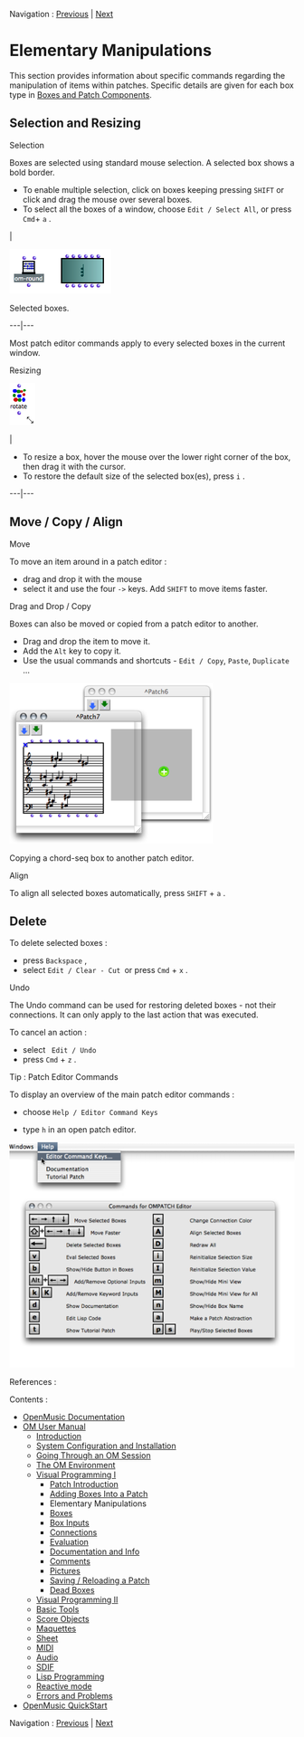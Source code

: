 
Navigation : [Previous](AddingBoxes "page précédente\(Adding Boxes
Into a Patch\)") | [Next](Boxes "Next\(Boxes\)")

# Elementary Manipulations

This section provides information about specific commands regarding the
manipulation of items within patches. Specific details are given for each box
type in [Boxes and Patch Components](Boxes).

## Selection and Resizing

Selection

Boxes are selected using standard mouse selection. A selected box shows a bold
border.

  * To enable multiple selection, click on boxes keeping pressing `SHIFT` or click and drag the mouse over several boxes.
  * To select all the boxes of a window, choose `Edit / Select All`, or press `Cmd`\+ `a` .

|

![Selected boxes.](../res/selectedboxes.png)

Selected boxes.  
  
---|---  
  
Most patch editor commands apply to every selected boxes in the current
window.

Resizing

![](../res/resizerotate1_icon.png)

|

  * To resize a box, hover the mouse over the lower right corner of the box, then drag it with the cursor.
  * To restore the default size of the selected box(es), press `i` .

  
---|---  
  
## Move / Copy / Align

Move

To move an item around in a patch editor :

  * drag and drop it with the mouse
  * select it and use the four  `->` keys. Add `SHIFT` to move items faster.

Drag and Drop / Copy

Boxes can also be moved or copied from a patch editor to another.

  * Drag and drop the item to move it. 
  * Add the `Alt` key to copy it. 
  * Use the usual commands and shortcuts -  `Edit / Copy`, `Paste`, `Duplicate` ...

![Copying a chord-seq box to another patch editor.](../res/copy-cseq.png)

Copying a chord-seq box to another patch editor.

Align

To align all selected boxes automatically, press `SHIFT` \+ `a` .

## Delete

To delete selected boxes :

  * press `Backspace` ,
  * select `Edit / Clear - Cut `or press `Cmd` \+ `x` .

Undo

The Undo command can be used for restoring deleted boxes - not their
connections. It can only apply to the last action that was executed.

To cancel an action :

  * select ` Edit / Undo`
  * press `Cmd` \+ `z` .

Tip : Patch Editor Commands

To display an overview of the main patch editor commands :

  * choose `Help / Editor Command Keys`

  * type `h` in an open patch editor. 

![](../res/editorcommands-help.png)

References :

Contents :

  * [OpenMusic Documentation](OM-Documentation)
  * [OM User Manual](OM-User-Manual)
    * [Introduction](00-Contents)
    * [System Configuration and Installation](Installation)
    * [Going Through an OM Session](Goingthrough)
    * [The OM Environment](Environment)
    * [Visual Programming I](BasicVisualProgramming)
      * [Patch Introduction](ProgrammingIntro)
      * [Adding Boxes Into a Patch](AddingBoxes)
      * Elementary Manipulations
      * [Boxes](Boxes)
      * [Box Inputs](BoxInputs)
      * [Connections](Connections)
      * [Evaluation](Evaluation)
      * [Documentation and Info](DocAndInfo)
      * [Comments](Comments)
      * [Pictures](Pictures)
      * [Saving / Reloading a Patch](SavingPatch)
      * [Dead Boxes](DeadBox)
    * [Visual Programming II](AdvancedVisualProgramming)
    * [Basic Tools](BasicObjects)
    * [Score Objects](ScoreObjects)
    * [Maquettes](Maquettes)
    * [Sheet](Sheet)
    * [MIDI](MIDI)
    * [Audio](Audio)
    * [SDIF](SDIF)
    * [Lisp Programming](Lisp)
    * [Reactive mode](Reactive)
    * [Errors and Problems](errors)
  * [OpenMusic QuickStart](QuickStart-Chapters)

Navigation : [Previous](AddingBoxes "page précédente\(Adding Boxes
Into a Patch\)") | [Next](Boxes "Next\(Boxes\)")

